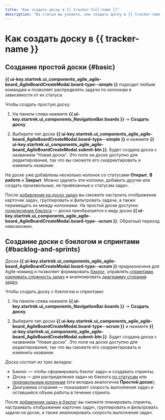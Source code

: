 ```yaml
---
title: "Как создать доску в {{ tracker-full-name }}"
description: "Из статьи вы узнаете, как создать доску в {{ tracker-name }}."
---
```


# Как создать доску в {{ tracker-name }}

## Создание простой доски {#basic}

**{{ ui-key.startrek.ui_components_agile_agile-board_AgileBoardCreateModal.board-type--simple }}** подходит любым командам и позволяет распределять задачи по колонкам в зависимости от их статуса.

Чтобы создать простую доску:

1. На панели слева нажмите **{{ ui-key.startrek.ui_components_NavigationBar.boards }}** → **Создать доску**.

1. Выберите тип доски **{{ ui-key.startrek.ui_components_agile_agile-board_AgileBoardCreateModal.board-type--simple }}** и нажмите **{{ ui-key.startrek.ui_components_agile_agile-board_AgileBoardCreateModal.submit-btn }}**. Будет создана доска с названием <q>Новая доска</q>. Это поле на доске доступно для редактирования, так что вы сможете его скорректировать и изменить название.

На доске уже добавлены несколько колонок со статусами **Открыт**, **В работе** и **Закрыт**. Можно удалить эти колонки, добавить другие или создать произвольные, не привязанные к статусам задач.

После [добавления на доску задач](agile-new-set-board.md#add-task) вы сможете настроить отображение карточек задач, группировать и фильтровать задачи, а также перемещать их между колонками. На простой доске доступно [подключение бэклога](backlog.md#add-backlog) — доска преобразуется к виду доски **{{ ui-key.startrek.ui_components_agile_agile-board_AgileBoardCreateModal.board-type--scrum }}**. Обратный переход невозможен.

## Создание доски с бэклогом и спринтами {#backlog-and-sprints}

Доска **{{ ui-key.startrek.ui_components_agile_agile-board_AgileBoardCreateModal.board-type--scrum }}** предназначена для Agile-команд и позволяет формировать [бэклог](backlog.md), управлять [спринтами](create-agile-sprint.md), [оценивать сложность задач](poker.md) и анализировать [диаграмму сгорания задач](burndown-diagram.md).

Чтобы создать доску с бэклогом и спринтами:

1. На панели слева нажмите **{{ ui-key.startrek.ui_components_NavigationBar.boards }}** → **Создать доску**.

1. Выберите тип доски **{{ ui-key.startrek.ui_components_agile_agile-board_AgileBoardCreateModal.board-type--scrum }}** и нажмите **{{ ui-key.startrek.ui_components_agile_agile-board_AgileBoardCreateModal.submit-btn }}**. Будет создана доска с названием <q>Новая доска</q>. Это поле на доске доступно для редактирования, так что вы сможете его скорректировать и изменить название.

Доска состоит из трех вкладок:
* Бэклог — чтобы сформировать бэклог задач и создавать спринты;
* Доска — для распределения задач из бэклога [по статусам](agile-new-columns.md#status) или [произвольным колонкам](agile-new-columns.md#user-columns) (эта вкладка аналогична **Простой доске**);
* Диаграмма сгорания — показывает скорость выполнения задач и оставшийся объем работы в течение спринта.

После [добавления задач в бэклог](backlog.md#add-new-backlog) вы сможете планировать спринты, настраивать отображение карточек задач, группировать и фильтровать задачи на доске, а также анализировать скорость выполнения задач.

